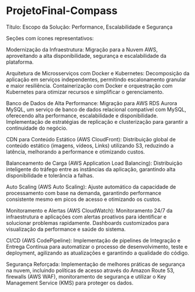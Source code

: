 # ProjetoFinal-Compass

Título: Escopo da Solução: Performance, Escalabilidade e Segurança

Seções com ícones representativos:

Modernização da Infraestrutura: Migração para a Nuvem AWS, aproveitando a alta disponibilidade, segurança e escalabilidade da plataforma.

Arquitetura de Microsserviços com Docker e Kubernetes: Decomposição da aplicação em serviços independentes, permitindo escalonamento granular e maior resiliência. Containerização com Docker e orquestração com Kubernetes para otimizar recursos e simplificar o gerenciamento.

Banco de Dados de Alta Performance: Migração para AWS RDS Aurora MySQL, um serviço de banco de dados relacional compatível com MySQL, oferecendo alta performance, escalabilidade e disponibilidade. Implementação de estratégias de replicação e clusterização para garantir a continuidade do negócio.

CDN para Conteúdo Estático (AWS CloudFront): Distribuição global de conteúdo estático (imagens, vídeos, Links) utilizando S3, reduzindo a latência, melhorando a performance e otimizando custos.

Balanceamento de Carga (AWS Application Load Balancing): Distribuição inteligente do tráfego entre as instâncias da aplicação, garantindo alta disponibilidade e tolerância a falhas.

Auto Scaling (AWS Auto Scaling): Ajuste automático da capacidade de processamento com base na demanda, garantindo performance consistente mesmo em picos de acesso e otimizando os custos.

Monitoramento e Alertas (AWS CloudWatch): Monitoramento 24/7 da infraestrutura e aplicações com alertas proativos para identificar e solucionar problemas rapidamente. Dashboards customizados para visualização da performance e saúde do sistema.

CI/CD (AWS CodePipeline): Implementação de pipelines de Integração e Entrega Contínua para automatizar o processo de desenvolvimento, teste e deployment, agilizando as atualizações e garantindo a qualidade do código.

Segurança Reforçada: Implementação de melhores práticas de segurança na nuvem, incluindo políticas de acesso através do Amazon Route 53, firewalls (AWS WAF), monitoramento de segurança e utilizar o Key Management Service (KMS) para proteger os dados.
